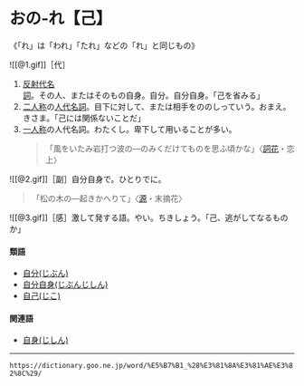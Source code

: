 # おの‐れ【己】

《「れ」は「われ」「たれ」などの「れ」と同じもの》

![[@1.gif]]［代］

1. [反射代名詞](https://dictionary.goo.ne.jp/word/%E5%8F%8D%E5%B0%84%E4%BB%A3%E5%90%8D%E8%A9%9E/#jn-181273)。その人、またはそのもの自身。自分。自分自身。「己を省みる」
2. [二人称](https://dictionary.goo.ne.jp/word/%E4%BA%8C%E4%BA%BA%E7%A7%B0/#jn-167686)の[人代名詞](https://dictionary.goo.ne.jp/word/%E4%BA%BA%E4%BB%A3%E5%90%8D%E8%A9%9E/#jn-115009)。目下に対して、または相手をののしっていう。おまえ。きさま。「己には関係ないことだ」
3. [一人称](https://dictionary.goo.ne.jp/word/%E4%B8%80%E4%BA%BA%E7%A7%B0/#jn-12632)の人代名詞。わたくし。卑下して用いることが多い。
    >「風をいたみ岩打つ波の―のみくだけてものを思ふ頃かな」〈[詞花](https://dictionary.goo.ne.jp/word/%E8%A9%9E%E8%8A%B1%E5%92%8C%E6%AD%8C%E9%9B%86/#jn-94592)・恋上〉
        

![[@2.gif]]［副］自分自身で。ひとりでに。
>「松の木の―起きかへりて」〈[源](https://dictionary.goo.ne.jp/word/%E6%BA%90%E6%B0%8F%E7%89%A9%E8%AA%9E/#jn-69890)・末摘花〉
        

![[@3.gif]]［感］激して発する語。やい。ちきしょう。「己、逃がしてなるものか」

#### 類語

-   [自分(じぶん)](https://dictionary.goo.ne.jp/word/%E8%87%AA%E5%88%86/#jn-100316)
-   [自分自身(じぶんじしん)](https://dictionary.goo.ne.jp/word/%E8%87%AA%E5%88%86%E8%87%AA%E8%BA%AB/#jn-100330)
-   [自己(じこ)](https://dictionary.goo.ne.jp/word/%E8%87%AA%E5%B7%B1/#jn-95612)

#### 関連語

-   [自身(じしん)](https://dictionary.goo.ne.jp/word/%E8%87%AA%E8%BA%AB/#jn-96642)

---
`https://dictionary.goo.ne.jp/word/%E5%B7%B1_%28%E3%81%8A%E3%81%AE%E3%82%8C%29/`